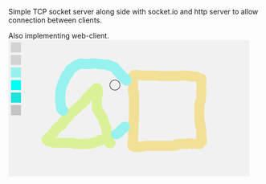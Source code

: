 Simple TCP socket server along side with socket.io and http server to allow connection between clients.

Also implementing web-client.  
![alt text](https://raw.githubusercontent.com/Pan-Maciek/STM32Cube-Paint-server/master/readme/example.png)